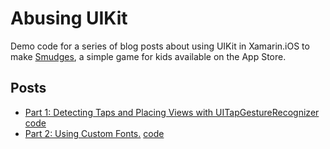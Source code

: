 # Abusing UIKit

Demo code for a series of blog posts about using UIKit in Xamarin.iOS to make [Smudges](https://itunes.apple.com/us/app/smudges/id739618884?mt=8&uo=4&ct=github), a simple game for kids available on the App Store.

## Posts

* [Part 1: Detecting Taps and Placing Views with UITapGestureRecognizer](http://www.patridgedev.com/2013/11/22/smudges-part-1-detecting-taps/) [code](https://github.com/patridge/UIKitAbuse/tree/master/PlacingViews)
* [Part 2: Using Custom Fonts.](http://www.patridgedev.com/2014/05/15/smudges-part-2-custom-font/) [code](https://github.com/patridge/UIKitAbuse/tree/master/CustomFontIcons)
